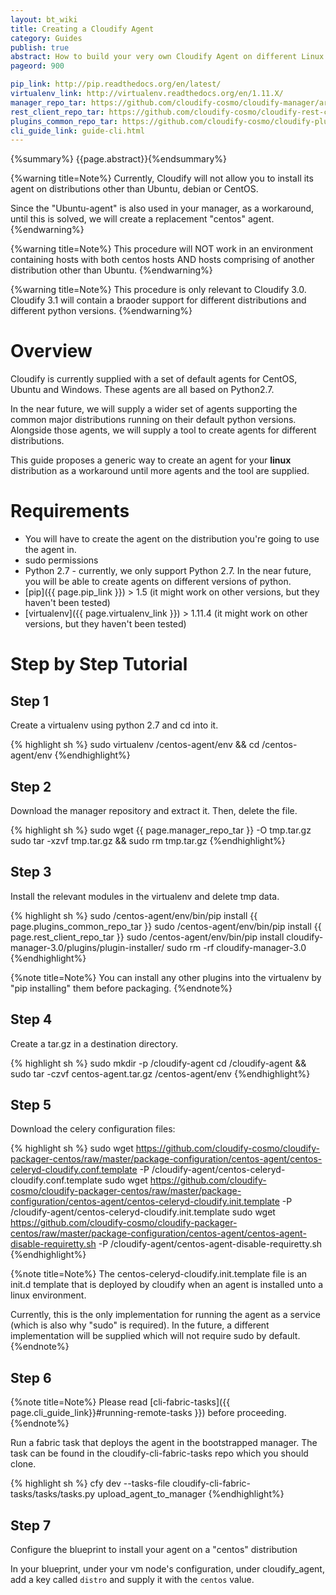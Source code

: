 ```yaml
---
layout: bt_wiki
title: Creating a Cloudify Agent
category: Guides
publish: true
abstract: How to build your very own Cloudify Agent on different Linux distributions
pageord: 900

pip_link: http://pip.readthedocs.org/en/latest/
virtualenv_link: http://virtualenv.readthedocs.org/en/1.11.X/
manager_repo_tar: https://github.com/cloudify-cosmo/cloudify-manager/archive/3.0.tar.gz
rest_client_repo_tar: https://github.com/cloudify-cosmo/cloudify-rest-client/archive/3.0.tar.gz
plugins_common_repo_tar: https://github.com/cloudify-cosmo/cloudify-plugins-common/archive/3.0.tar.gz
cli_guide_link: guide-cli.html
---
```

{%summary%} {{page.abstract}}{%endsummary%}

{%warning title=Note%}
Currently, Cloudify will not allow you to install its agent on distributions other than Ubuntu, debian or CentOS.

Since the "Ubuntu-agent" is also used in your manager, as a workaround, until this is solved, we will create a replacement "centos" agent.
{%endwarning%}

{%warning title=Note%}
This procedure will NOT work in an environment containing hosts with both centos hosts AND hosts comprising of another distribution other than Ubuntu.
{%endwarning%}

{%warning title=Note%}
This procedure is only relevant to Cloudify 3.0. Cloudify 3.1 will contain a braoder support for different distributions and different python versions.
{%endwarning%}

# Overview

Cloudify is currently supplied with a set of default agents for CentOS, Ubuntu and Windows. These agents are all based on Python2.7.

In the near future, we will supply a wider set of agents supporting the common major distributions running on their default python versions.
Alongside those agents, we will supply a tool to create agents for different distributions.

This guide proposes a generic way to create an agent for your **linux** distribution as a workaround until more agents and the tool are supplied.

# Requirements

- You will have to create the agent on the distribution you're going to use the agent in.
- sudo permissions
- Python 2.7 - currently, we only support Python 2.7. In the near future, you will be able to create agents on different versions of python.
- [pip]({{ page.pip_link }}) > 1.5 (it might work on other versions, but they haven't been tested)
- [virtualenv]({{ page.virtualenv_link }}) > 1.11.4 (it might work on other versions, but they haven't been tested)

# Step by Step Tutorial

## Step 1

Create a virtualenv using python 2.7 and cd into it.

{% highlight sh %}
sudo virtualenv /centos-agent/env && cd /centos-agent/env
{%endhighlight%}

## Step 2

Download the manager repository and extract it. Then, delete the file.

{% highlight sh %}
sudo wget {{ page.manager_repo_tar }} -O tmp.tar.gz
sudo tar -xzvf tmp.tar.gz && sudo rm tmp.tar.gz
{%endhighlight%}

## Step 3

Install the relevant modules in the virtualenv and delete tmp data.

{% highlight sh %}
sudo /centos-agent/env/bin/pip install {{ page.plugins_common_repo_tar }}
sudo /centos-agent/env/bin/pip install {{ page.rest_client_repo_tar }}
sudo /centos-agent/env/bin/pip install cloudify-manager-3.0/plugins/plugin-installer/
sudo rm -rf cloudify-manager-3.0
{%endhighlight%}

{%note title=Note%}
You can install any other plugins into the virtualenv by "pip installing" them before packaging.
{%endnote%}

## Step 4

Create a tar.gz in a destination directory.

{% highlight sh %}
sudo mkdir -p /cloudify-agent
cd /cloudify-agent && sudo tar -czvf centos-agent.tar.gz /centos-agent/env
{%endhighlight%}

## Step 5

Download the celery configuration files:

{% highlight sh %}
sudo wget https://github.com/cloudify-cosmo/cloudify-packager-centos/raw/master/package-configuration/centos-agent/centos-celeryd-cloudify.conf.template -P /cloudify-agent/centos-celeryd-cloudify.conf.template
sudo wget https://github.com/cloudify-cosmo/cloudify-packager-centos/raw/master/package-configuration/centos-agent/centos-celeryd-cloudify.init.template -P /cloudify-agent/centos-celeryd-cloudify.init.template
sudo wget https://github.com/cloudify-cosmo/cloudify-packager-centos/raw/master/package-configuration/centos-agent/centos-agent-disable-requiretty.sh -P /cloudify-agent/centos-agent-disable-requiretty.sh
{%endhighlight%}

{%note title=Note%}
The centos-celeryd-cloudify.init.template file is an init.d template that is deployed by cloudify when an agent is installed unto a linux environment.

Currently, this is the only implementation for running the agent as a service (which is also why "sudo" is required). In the future, a different implementation will be supplied which will not require sudo by default.
{%endnote%}

## Step 6

{%note title=Note%}
Please read [cli-fabric-tasks]({{ page.cli_guide_link}}#running-remote-tasks }}) before proceeding.
{%endnote%}

Run a fabric task that deploys the agent in the bootstrapped manager.
The task can be found in the cloudify-cli-fabric-tasks repo which you should clone.

{% highlight sh %}
cfy dev --tasks-file cloudify-cli-fabric-tasks/tasks/tasks.py upload_agent_to_manager
{%endhighlight%}

## Step 7

Configure the blueprint to install your agent on a "centos" distribution

In your blueprint, under your vm node's configuration, under cloudify_agent, add a key called `distro` and supply it with the `centos` value.